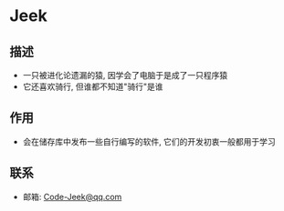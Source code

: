 # Jeek

## 描述

- 一只被进化论遗漏的猿, 因学会了电脑于是成了一只程序猿
- 它还喜欢骑行, 但谁都不知道"骑行"是谁

## 作用

- 会在储存库中发布一些自行编写的软件, 它们的开发初衷一般都用于学习

## 联系

- 邮箱: Code-Jeek@qq.com
